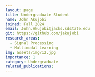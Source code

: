 ```yaml
---
layout: page
title: Undergraduate Student
name: John Akujobi
joined: Fall 2024
email: John.Akujobi@jacks.sdstate.edu
git: https://github.com/jakujobi
research_areas:
  - Signal Processing
  - Multimodal Learning
img: assets/img/12.jpg
importance: 1
category: Undergraduate
related_publications: 
---
```

